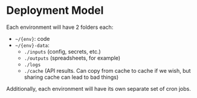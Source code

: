# Deployment Model

Each environment will have 2 folders each:

-   `~/{env}`: code
-   `~/{env}-data`:
    -   `./inputs` (config, secrets, etc.)
    -   `./outputs` (spreadsheets, for example)
    -   `./logs`
    -   `./cache` (API results. Can copy from cache to cache if we wish, but sharing cache can lead to bad things)

Additionally, each environment will have its own separate set of cron jobs.
